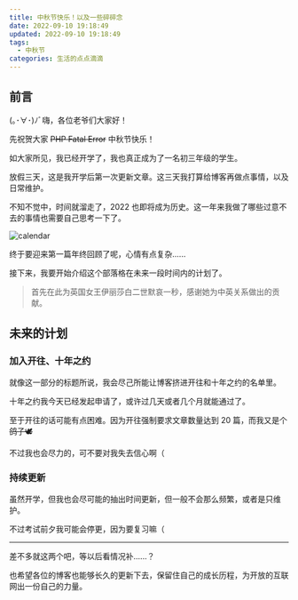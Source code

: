 ```yaml
---
title: 中秋节快乐！以及一些碎碎念
date: 2022-09-10 19:18:49
updated: 2022-09-10 19:18:49
tags:
  - 中秋节
categories: 生活的点点滴滴
---
```

## 前言

(｡･∀･)ﾉﾞ嗨，各位老爷们大家好！

先祝贺大家 ~~PHP Fatal Error~~ 中秋节快乐！

如大家所见，我已经开学了，我也真正成为了一名初三年级的学生。

放假三天，这是我开学后第一次更新文章。这三天我打算给博客再做点事情，以及日常维护。

不知不觉中，时间就溜走了，2022 也即将成为历史。这一年来我做了哪些过意不去的事情也需要自己思考一下了。

![calendar](https://cdn.cakeskin.tk/images/2022/09/20220910194319.png)

终于要迎来第一篇年终回顾了呢，心情有点复杂......

接下来，我要开始介绍这个部落格在未来一段时间内的计划了。

<!-- more -->

> 首先在此为英国女王伊丽莎白二世默哀一秒，感谢她为中英关系做出的贡献。

## 未来的计划

### 加入开往、十年之约

就像这一部分的标题所说，我会尽己所能让博客挤进开往和十年之约的名单里。

十年之约我今天已经发起申请了，或许过几天或者几个月就能通过了。

至于开往的话可能有点困难。因为开往强制要求文章数量达到 20 篇，而我又是个~~鸽子🕊~~

不过我也会尽力的，可不要对我失去信心啊（

### 持续更新

虽然开学，但我也会尽可能的抽出时间更新，但一般不会那么频繁，或者是只维护。

不过考试前夕我可能会停更，因为要复习嘛（

---

差不多就这两个吧，等以后看情况补......？

也希望各位的博客也能够长久的更新下去，保留住自己的成长历程，为开放的互联网出一份自己的力量。